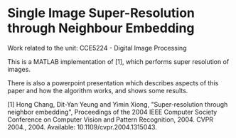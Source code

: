 # Single Image Super-Resolution through Neighbour Embedding

Work related to the unit: CCE5224 - Digital Image Processing


This is a MATLAB implementation of [1], which performs super resolution of images.

There is also a powerpoint presentation which describes aspects of this paper and how the algorithm works, and shows some results.


[1] Hong Chang, Dit-Yan Yeung and Yimin Xiong, "Super-resolution through neighbor embedding", Proceedings of the 2004 IEEE Computer Society Conference on Computer Vision and Pattern Recognition, 2004. CVPR 2004., 2004. Available: 10.1109/cvpr.2004.1315043.

